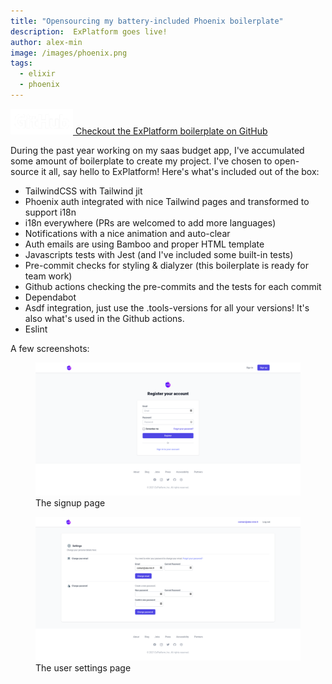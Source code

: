 ```yaml
---
title: "Opensourcing my battery-included Phoenix boilerplate"
description:  ExPlatform goes live!
author: alex-min
image: /images/phoenix.png
tags:
  - elixir
  - phoenix
---
```



<a class="github-preview" href="https://github.com/alex-min/ex_platform" target="_blank">
  <img src="/images/github-logo-white.png" alt="Github" width="100">
  <span>Checkout the ExPlatform boilerplate on GitHub</span>
</a>

During the past year working on my saas budget app, I've accumulated some amount of boilerplate to create my project.
I've chosen to open-source it all, say hello to ExPlatform! Here's what's included out of the box:

- TailwindCSS with Tailwind jit
- Phoenix auth integrated with nice Tailwind pages and transformed to support i18n
- i18n everywhere (PRs are welcomed to add more languages)
- Notifications with a nice animation and auto-clear
- Auth emails are using Bamboo and proper HTML template
- Javascripts tests with Jest (and I've included some built-in tests)
- Pre-commit checks for styling & dialyzer (this boilerplate is ready for team work)
- Github actions checking the pre-commits and the tests for each commit
- Dependabot
- Asdf integration, just use the .tools-versions for all your versions! It's also what's used in the Github actions. 
- Eslint


A few screenshots:

<figure class="screenshot" markdown="1">

<img src="/images/ex_platform_signup.png" alt="An image of the signup page showing a login field and a password field" loading="lazy" />

<figcaption>The signup page</figcaption>
</figure>

<figure class="screenshot" markdown="1">

<img src="/images/ex_platform_settings.png" alt="An image of the user settings page showing that you can change your email and your password" loading="lazy" />

<figcaption>The user settings page</figcaption>
</figure>